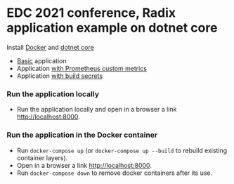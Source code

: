 # EDC 2021 conference, Radix application example on dotnet core

Install [Docker](https://docs.docker.com/get-docker/) and [dotnet core](https://docs.microsoft.com/en-us/dotnet/core/install/)

* [Basic](https://github.com/satr/edc2021-radix-app-dotnet-core-example/tree/basic) application
* Application [with Prometheus custom metrics](https://github.com/satr/edc2021-radix-app-dotnet-core-example/tree/custom-metrics)
* Application [with build secrets](https://github.com/satr/edc2021-radix-app-dotnet-core-example/tree/build-secrets)

### Run the application locally
* Run the application locally and open in a browser a link [http://localhost:8000](http://localhost:8000).

### Run the application in the Docker container
* Run `docker-compose up` (or `docker-compose up --build` to rebuild existing container layers).
* Open in a browser a link [http://localhost:8000](http://localhost:8000/).
* Run `docker-compose down` to remove docker containers after its use.
